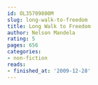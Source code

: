 ```yaml
---
id: OL35709800M
slug: long-walk-to-freedom
title: Long Walk to Freedom
author: Nelson Mandela
rating: 5
pages: 656
categories:
- non-fiction
reads:
- finished_at: '2009-12-28'
---
```



